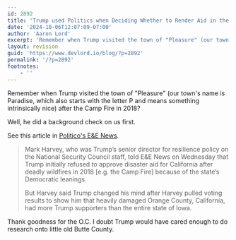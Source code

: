 ```yaml
---
id: 2892
title: 'Trump used Politics when Deciding Whether to Render Aid in the Camp Fire'
date: '2024-10-06T12:07:09-07:00'
author: 'Aaron Lord'
excerpt: 'Remember when Trump visited the town of "Pleasure" (our town''s name is Paradise, which also starts with the letter P and means something intrinsically nice) after the Camp Fire in 2018? He did a background check on us first.'
layout: revision
guid: 'https://www.devlord.io/blog/?p=2892'
permalink: '/?p=2892'
footnotes:
    - ''
---
```


<!-- wp:paragraph -->
<p>Remember when Trump visited the town of "Pleasure" (our town's name is Paradise, which also starts with the letter P and means something intrinsically nice) after the Camp Fire in 2018?</p>
<!-- /wp:paragraph -->

<!-- wp:paragraph -->
<p>Well, he did a background check on us first.</p>
<!-- /wp:paragraph -->

<!-- wp:paragraph -->
<p>See this article in <a href="https://www.eenews.net/articles/helene-isnt-the-first-time-trump-inserted-politics-into-a-natural-disaster/">Politico's E&amp;E News</a>.</p>
<!-- /wp:paragraph -->

<!-- wp:quote -->
<blockquote class="wp-block-quote"><!-- wp:paragraph -->
<p>Mark Harvey, who was Trump’s senior director for resilience policy on the National Security Council staff, told E&amp;E News on Wednesday that Trump initially refused to approve disaster aid for California after deadly wildfires in 2018 [e.g. the Camp Fire] because of the state’s Democratic leanings.</p>
<!-- /wp:paragraph -->

<!-- wp:paragraph -->
<p>But Harvey said Trump changed his mind after Harvey pulled voting results to show him that heavily damaged Orange County, California, had more Trump supporters than the entire state of Iowa.</p>
<!-- /wp:paragraph --></blockquote>
<!-- /wp:quote -->

<!-- wp:paragraph -->
<p>Thank goodness for the O.C. I doubt Trump would have cared enough to do research onto little old Butte County.</p>
<!-- /wp:paragraph -->